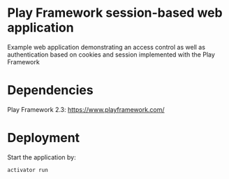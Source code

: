 # Play Framework session-based web application
Example web application demonstrating an access control as well as authentication based on cookies and session implemented with the Play Framework

# Dependencies
Play Framework 2.3: https://www.playframework.com/

# Deployment
Start the application by:
```bash
activator run
```
